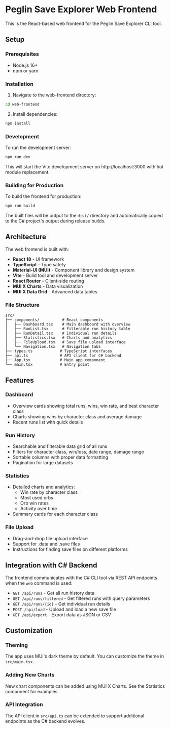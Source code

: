 # Peglin Save Explorer Web Frontend

This is the React-based web frontend for the Peglin Save Explorer CLI tool.

## Setup

### Prerequisites

- Node.js 16+
- npm or yarn

### Installation

1. Navigate to the web-frontend directory:

```bash
cd web-frontend
```

2. Install dependencies:

```bash
npm install
```

### Development

To run the development server:

```bash
npm run dev
```

This will start the Vite development server on http://localhost:3000 with hot module replacement.

### Building for Production

To build the frontend for production:

```bash
npm run build
```

The built files will be output to the `dist/` directory and automatically copied to the C# project's output during release builds.

## Architecture

The web frontend is built with:

- **React 18** - UI framework
- **TypeScript** - Type safety
- **Material-UI (MUI)** - Component library and design system
- **Vite** - Build tool and development server
- **React Router** - Client-side routing
- **MUI X Charts** - Data visualization
- **MUI X Data Grid** - Advanced data tables

### File Structure

```
src/
├── components/          # React components
│   ├── Dashboard.tsx    # Main dashboard with overview
│   ├── RunList.tsx      # Filterable run history table
│   ├── RunDetail.tsx    # Individual run details
│   ├── Statistics.tsx   # Charts and analytics
│   ├── FileUpload.tsx   # Save file upload interface
│   └── Navigation.tsx   # Navigation tabs
├── types.ts            # TypeScript interfaces
├── api.ts              # API client for C# backend
├── App.tsx             # Main app component
└── main.tsx            # Entry point
```

## Features

### Dashboard

- Overview cards showing total runs, wins, win rate, and best character class
- Charts showing wins by character class and average damage
- Recent runs list with quick details

### Run History

- Searchable and filterable data grid of all runs
- Filters for character class, win/loss, date range, damage range
- Sortable columns with proper data formatting
- Pagination for large datasets

### Statistics

- Detailed charts and analytics:
  - Win rate by character class
  - Most used orbs
  - Orb win rates
  - Activity over time
- Summary cards for each character class

### File Upload

- Drag-and-drop file upload interface
- Support for .data and .save files
- Instructions for finding save files on different platforms

## Integration with C# Backend

The frontend communicates with the C# CLI tool via REST API endpoints when the `web` command is used:

- `GET /api/runs` - Get all run history data
- `GET /api/runs/filtered` - Get filtered runs with query parameters
- `GET /api/runs/{id}` - Get individual run details
- `POST /api/load` - Upload and load a new save file
- `GET /api/export` - Export data as JSON or CSV

## Customization

### Theming

The app uses MUI's dark theme by default. You can customize the theme in `src/main.tsx`.

### Adding New Charts

New chart components can be added using MUI X Charts. See the Statistics component for examples.

### API Integration

The API client in `src/api.ts` can be extended to support additional endpoints as the C# backend evolves.
